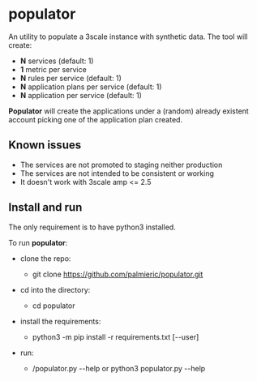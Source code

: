 # populator

An utility to populate a 3scale instance with synthetic data. The tool will create:

- **N** services (default: 1)
- **1** metric per service
- **N** rules per service (default: 1)
- **N** application plans per service (default: 1)
- **N** application per service (default: 1)

**Populator** will create the applications under a (random) already existent account picking one of the application plan created.

## Known issues

- The services are not promoted to staging neither production
- The services are not intended to be consistent or working
- It doesn't work with 3scale amp <= 2.5

## Install and run

The only requirement is to have python3 installed.

To run **populator**:

- clone the repo: 
  - git clone https://github.com/palmieric/populator.git

- cd into the directory:
  - cd populator
- install the requirements:
  - python3 -m pip install -r requirements.txt [--user]
- run:
  - /populator.py --help or python3 populator.py --help
